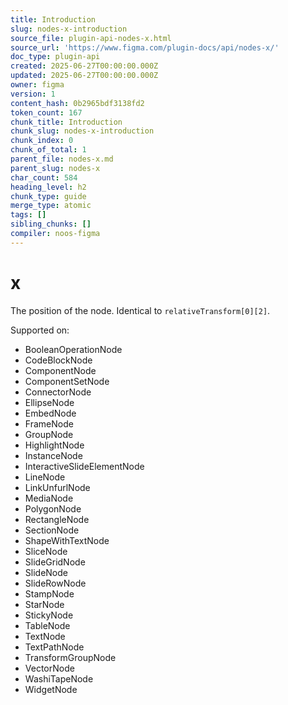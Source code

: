 ```yaml
---
title: Introduction
slug: nodes-x-introduction
source_file: plugin-api-nodes-x.html
source_url: 'https://www.figma.com/plugin-docs/api/nodes-x/'
doc_type: plugin-api
created: 2025-06-27T00:00:00.000Z
updated: 2025-06-27T00:00:00.000Z
owner: figma
version: 1
content_hash: 0b2965bdf3138fd2
token_count: 167
chunk_title: Introduction
chunk_slug: nodes-x-introduction
chunk_index: 0
chunk_of_total: 1
parent_file: nodes-x.md
parent_slug: nodes-x
char_count: 584
heading_level: h2
chunk_type: guide
merge_type: atomic
tags: []
sibling_chunks: []
compiler: noos-figma
---
```


# x

The position of the node. Identical to `relativeTransform[0][2]`.

 Supported on:

- BooleanOperationNode
- CodeBlockNode
- ComponentNode
- ComponentSetNode
- ConnectorNode
- EllipseNode
- EmbedNode
- FrameNode
- GroupNode
- HighlightNode
- InstanceNode
- InteractiveSlideElementNode
- LineNode
- LinkUnfurlNode
- MediaNode
- PolygonNode
- RectangleNode
- SectionNode
- ShapeWithTextNode
- SliceNode
- SlideGridNode
- SlideNode
- SlideRowNode
- StampNode
- StarNode
- StickyNode
- TableNode
- TextNode
- TextPathNode
- TransformGroupNode
- VectorNode
- WashiTapeNode
- WidgetNode
